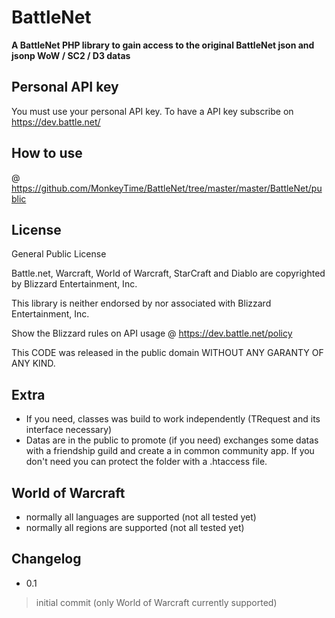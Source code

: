 BattleNet
=========

**A BattleNet PHP library to gain access to the original BattleNet json and jsonp WoW / SC2 / D3 datas**

## Personal API key

You must use your personal API key. To have a API key subscribe on https://dev.battle.net/

## How to use 

@ https://github.com/MonkeyTime/BattleNet/tree/master/master/BattleNet/public

## License

General Public License

Battle.net, Warcraft, World of Warcraft, StarCraft and Diablo are copyrighted by Blizzard Entertainment, Inc.

This library is neither endorsed by nor associated with Blizzard Entertainment, Inc.

Show the Blizzard rules on API usage @ https://dev.battle.net/policy

This CODE was released in the public domain WITHOUT ANY GARANTY OF ANY KIND.

## Extra

* If you need, classes was build to work independently (TRequest and its interface necessary)
* Datas are in the public to promote (if you need) exchanges some datas with a friendship guild and create a in common community app. If you don't need you can protect the folder with a .htaccess file. 

## World of Warcraft

* normally all languages are supported (not all tested yet)
* normally all regions are supported (not all tested yet)


## Changelog

* 0.1
> initial commit (only World of Warcraft currently supported)
